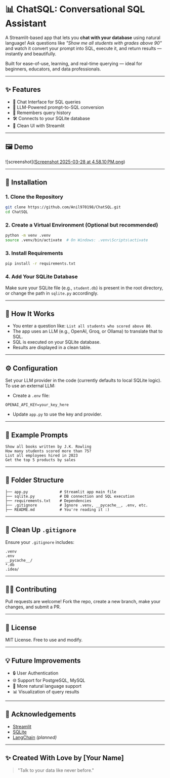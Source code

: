 # 📊 ChatSQL: Conversational SQL Assistant

A Streamlit-based app that lets you **chat with your database** using natural language! Ask questions like _"Show me all students with grades above 90"_ and watch it convert your prompt into SQL, execute it, and return results — instantly and beautifully.

Built for ease-of-use, learning, and real-time querying — ideal for beginners, educators, and data professionals.

---

## ✨ Features

- 💬 Chat Interface for SQL queries
- 🤖 LLM-Powered prompt-to-SQL conversion
- 🧠 Remembers query history
- 🛠️ Connects to your SQLite database
- 📁 Clean UI with Streamlit

---

## 🖼️ Demo

![screenshot]([Screenshot 2025-03-28 at 4.58.10 PM.png](https://github.com/Anil970198/ChatSQL/blob/2596571d69bc87fe510df0095253179cfc7ff113/Screenshot%202025-03-28%20at%204.58.10%E2%80%AFPM.png))

---

## 🚀 Installation

### 1. Clone the Repository
```bash
git clone https://github.com/Anil970198/ChatSQL.git
cd ChatSQL
```

### 2. Create a Virtual Environment (Optional but recommended)
```bash
python -m venv .venv
source .venv/bin/activate  # On Windows: .venv\Scripts\activate
```

### 3. Install Requirements
```bash
pip install -r requirements.txt
```

### 4. Add Your SQLite Database
Make sure your SQLite file (e.g., `student.db`) is present in the root directory, or change the path in `sqlite.py` accordingly.

---

## 🧠 How It Works

- You enter a question like: `List all students who scored above 80`.
- The app uses an LLM (e.g., OpenAI, Groq, or Ollama) to translate that to SQL.
- SQL is executed on your SQLite database.
- Results are displayed in a clean table.

---

## ⚙️ Configuration

Set your LLM provider in the code (currently defaults to local SQLite logic). To use an external LLM:

- Create a `.env` file:
```
OPENAI_API_KEY=your_key_here
```

- Update `app.py` to use the key and provider.

---

## 🧪 Example Prompts

```
Show all books written by J.K. Rowling
How many students scored more than 75?
List all employees hired in 2023
Get the top 5 products by sales
```

---

## 🧱 Folder Structure
```
├── app.py              # Streamlit app main file
├── sqlite.py           # DB connection and SQL execution
├── requirements.txt    # Dependencies
├── .gitignore          # Ignore .venv, __pycache__, .env, etc.
├── README.md           # You're reading it :)
```

---

## 🧼 Clean Up `.gitignore`
Ensure your `.gitignore` includes:
```
.venv
.env
__pycache__/
*.db
.idea/
```

---

## 🙋‍♂️ Contributing
Pull requests are welcome! Fork the repo, create a new branch, make your changes, and submit a PR.

---

## 📜 License
MIT License. Free to use and modify.

---

## 💡 Future Improvements
- 🔒 User Authentication
- 🌐 Support for PostgreSQL, MySQL
- 🧠 More natural language support
- 📊 Visualization of query results

---

## 🤝 Acknowledgements
- [Streamlit](https://streamlit.io)
- [SQLite](https://www.sqlite.org/index.html)
- [LangChain](https://www.langchain.com/) *(planned)*

---

## ✨ Created With Love by [Your Name]

> "Talk to your data like never before."

